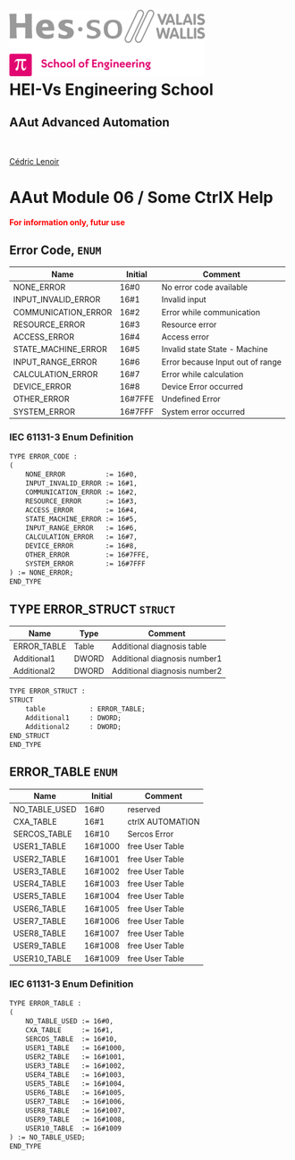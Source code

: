 <h1 align="left">
  <br>
  <img src="./img/hei-en.png" alt="HEI-Vs Logo" width="350">
  <br>
  HEI-Vs Engineering School <h2>AAut Advanced Automation</h2>
  <br>
</h1>

[Cédric Lenoir](mailto:cedric.lenoir@hevs.ch)

# AAut Module 06 /  Some CtrlX Help

<p style="color:red; font-weight:bold;">For information only, futur use</p>

## Error Code, ``ENUM``

| Name                   | Initial | Comment                          |
|------------------------|---------|----------------------------------|
| NONE_ERROR             | 16#0    | No error code available          |
| INPUT_INVALID_ERROR    | 16#1    | Invalid input                    |
| COMMUNICATION_ERROR    | 16#2    | Error while communication        |
| RESOURCE_ERROR         | 16#3    | Resource error                   |
| ACCESS_ERROR           | 16#4    | Access error                     |
| STATE_MACHINE_ERROR    | 16#5    | Invalid state State - Machine    |
| INPUT_RANGE_ERROR      | 16#6    | Error because Input out of range |
| CALCULATION_ERROR      | 16#7    | Error while calculation          |
| DEVICE_ERROR           | 16#8    | Device Error occurred            |
| OTHER_ERROR            | 16#7FFE | Undefined Error                  |
| SYSTEM_ERROR           | 16#7FFF | System error occurred            |


### IEC 61131-3 Enum Definition

```iecst
TYPE ERROR_CODE :
(
    NONE_ERROR          := 16#0,
    INPUT_INVALID_ERROR := 16#1,
    COMMUNICATION_ERROR := 16#2,
    RESOURCE_ERROR      := 16#3,
    ACCESS_ERROR        := 16#4,
    STATE_MACHINE_ERROR := 16#5,
    INPUT_RANGE_ERROR   := 16#6,
    CALCULATION_ERROR   := 16#7,
    DEVICE_ERROR        := 16#8,
    OTHER_ERROR         := 16#7FFE,
    SYSTEM_ERROR        := 16#7FFF
) := NONE_ERROR;
END_TYPE
```

## TYPE ERROR_STRUCT ``STRUCT``

| Name                     | Type  | Comment                     |
|--------------------------|-------|-----------------------------|
| ERROR_TABLE              | Table | Additional diagnosis table  |
| Additional1              | DWORD | Additional diagnosis number1|
| Additional2              | DWORD | Additional diagnosis number2|

```iecst
TYPE ERROR_STRUCT :
STRUCT
	table		    : ERROR_TABLE;
	Additional1		: DWORD;
	Additional2		: DWORD;
END_STRUCT
END_TYPE
```

## ERROR_TABLE ``ENUM``

| Name          | Initial | Comment          |
|---------------|---------|------------------|
| NO_TABLE_USED | 16#0    | reserved         |
| CXA_TABLE     | 16#1    | ctrlX AUTOMATION |
| SERCOS_TABLE  | 16#10   | Sercos Error     |
| USER1_TABLE   | 16#1000 | free User Table  |
| USER2_TABLE   | 16#1001 | free User Table  |
| USER3_TABLE   | 16#1002 | free User Table  |
| USER4_TABLE   | 16#1003 | free User Table  |
| USER5_TABLE   | 16#1004 | free User Table  |
| USER6_TABLE   | 16#1005 | free User Table  |
| USER7_TABLE   | 16#1006 | free User Table  |
| USER8_TABLE   | 16#1007 | free User Table  |
| USER9_TABLE   | 16#1008 | free User Table  |
| USER10_TABLE  | 16#1009 | free User Table  |

### IEC 61131-3 Enum Definition

```iecst
TYPE ERROR_TABLE :
(
    NO_TABLE_USED := 16#0,
    CXA_TABLE     := 16#1,
    SERCOS_TABLE  := 16#10,
    USER1_TABLE   := 16#1000,
    USER2_TABLE   := 16#1001,
    USER3_TABLE   := 16#1002,
    USER4_TABLE   := 16#1003,
    USER5_TABLE   := 16#1004,
    USER6_TABLE   := 16#1005,
    USER7_TABLE   := 16#1006,
    USER8_TABLE   := 16#1007,
    USER9_TABLE   := 16#1008,
    USER10_TABLE  := 16#1009
) := NO_TABLE_USED;
END_TYPE
```
